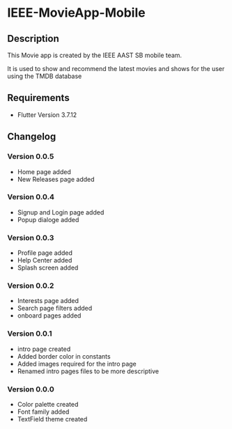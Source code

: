 # IEEE-MovieApp-Mobile

## Description

This Movie app is created by the IEEE AAST SB mobile team.

It is used to show and recommend the latest movies and shows for the user using the TMDB database

## Requirements

- Flutter Version 3.7.12

## Changelog

### Version 0.0.5

- Home page added
- New Releases page added

### Version 0.0.4

- Signup and Login page added
- Popup dialoge added

### Version 0.0.3

- Profile page added
- Help Center added
- Splash screen added

### Version 0.0.2
- Interests page added
- Search page filters added
- onboard pages added

### Version 0.0.1
- intro page created
- Added border color in constants
- Added images required for the intro page
- Renamed intro pages files to be more descriptive

### Version 0.0.0
- Color palette created
- Font family added
- TextField theme created